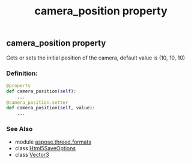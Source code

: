 ﻿---
title: camera_position property
second_title: Aspose.3D for Python via .NET API References
description: 
type: docs
weight: 30
url: /python-net/aspose.threed.formats/html5saveoptions/camera_position/
is_root: false
---

## camera_position property


Gets or sets the initial position of the camera, default value is (10, 10, 10)
### Definition:
```python
@property
def camera_position(self):
    ...
@camera_position.setter
def camera_position(self, value):
    ...
```

### See Also
* module [aspose.threed.formats](../../)
* class [Html5SaveOptions](/3d/python-net/aspose.threed.formats/html5saveoptions)
* class [Vector3](/3d/python-net/aspose.threed.utilities/vector3)
